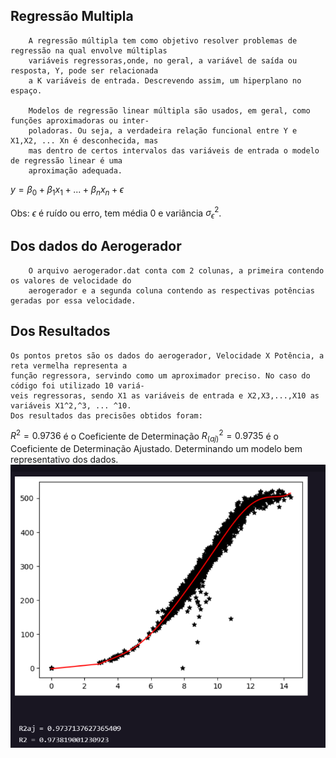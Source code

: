 ## Regressão Multipla ##
        A regressão múltipla tem como objetivo resolver problemas de regressão na qual envolve múltiplas
        variáveis regressoras,onde, no geral, a variável de saída ou resposta, Y, pode ser relacionada
        a K variáveis de entrada. Descrevendo assim, um hiperplano no espaço.
        
        Modelos de regressão linear múltipla são usados, em geral, como funções aproximadoras ou inter-
        poladoras. Ou seja, a verdadeira relação funcional entre Y e X1,X2, ... Xn é desconhecida, mas
        mas dentro de certos intervalos das variáveis de entrada o modelo de regressão linear é uma
        aproximação adequada.
        
$y = \beta_0 + \beta_1x_1 + ... + \beta_nx_n + \epsilon$

Obs: $\epsilon$ é ruído ou erro, tem média 0 e variância $\sigma_\epsilon^2$.
## Dos dados do Aerogerador ##
        O arquivo aerogerador.dat conta com 2 colunas, a primeira contendo os valores de velocidade do
        aerogerador e a segunda coluna contendo as respectivas potências geradas por essa velocidade.


## Dos Resultados ##
    Os pontos pretos são os dados do aerogerador, Velocidade X Potência, a reta vermelha representa a
    função regressora, servindo como um aproximador preciso. No caso do código foi utilizado 10 variá-
    veis regressoras, sendo X1 as variáveis de entrada e X2,X3,...,X10 as variáveis X1^2,^3, ... ^10.
    Dos resultados das precisões obtidos foram:
$R^2 = 0.9736$  é o Coeficiente de Determinação
$R_(aj)^2 = 0.9735$ é o Coeficiente de Determinação Ajustado.
    Determinando um modelo bem representativo dos dados.
![Pyplot Regressão Múltipla](./RMPyplot.png)
